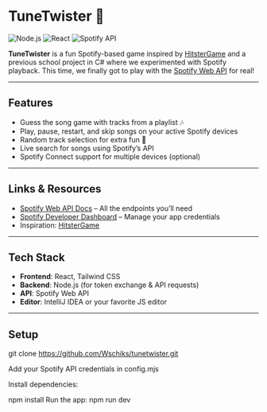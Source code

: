 # TuneTwister 🎵

![Node.js](https://img.shields.io/badge/Node.js-16.x-green)
![React](https://img.shields.io/badge/React-18.x-blue)
![Spotify API](https://img.shields.io/badge/Spotify-API-1DB954)

**TuneTwister** is a fun Spotify-based game inspired by [HitsterGame](https://hitstergame.com/nl-nl/) and a previous school project in C# where we experimented with Spotify playback. This time, we finally got to play with the [Spotify Web API](https://developer.spotify.com/documentation/web-api) for real!

---

## Features

- Guess the song game with tracks from a playlist 🎶
- Play, pause, restart, and skip songs on your active Spotify devices
- Random track selection for extra fun 🔀
- Live search for songs using Spotify’s API
- Spotify Connect support for multiple devices (optional)

---

## Links & Resources

- [Spotify Web API Docs](https://developer.spotify.com/documentation/web-api) – All the endpoints you’ll need
- [Spotify Developer Dashboard](https://developer.spotify.com/dashboard) – Manage your app credentials
- Inspiration: [HitsterGame](https://hitstergame.com/nl-nl/)

---

## Tech Stack

- **Frontend**: React, Tailwind CSS
- **Backend**: Node.js (for token exchange & API requests)
- **API**: Spotify Web API
- **Editor**: IntelliJ IDEA or your favorite JS editor

---

## Setup

git clone https://github.com/Wschiks/tunetwister.git

Add your Spotify API credentials in config.mjs

Install dependencies:

npm install
Run the app:
npm run dev


